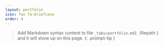 ```yaml
---
layout: portfolio
icon: fas fa-briefcase
order: 4
---
```


> Add Markdown syntax content to file `_tabs/portfolio.md`{: .filepath } and it will show up on this page.
{: .prompt-tip }
